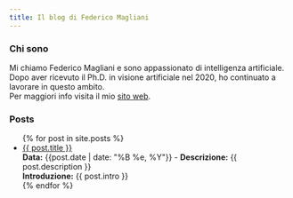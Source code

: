 ```yaml
---
title: Il blog di Federico Magliani
---
```


### Chi sono

Mi chiamo Federico Magliani e sono appassionato di intelligenza artificiale. 
<br>Dopo aver ricevuto il Ph.D. in visione artificiale nel 2020, ho continuato a lavorare in questo ambito.
<br>Per maggiori info visita il mio [sito web](http://magliani.altervista.org).

### Posts

<ul>
  {% for post in site.posts %}
    <li>
      <a href="/IA_blog{{ post.url }}">{{ post.title }}</a><br> <b>Data:</b> {{post.date | date: "%B %e, %Y"}} - <b>Descrizione:</b> {{ post.description }} <br><b>Introduzione:</b> {{ post.intro }}<br>
    </li>
  {% endfor %}
</ul>
